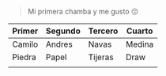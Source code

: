 > Mi primera chamba y me gusto :kissing:

| Primer | Segundo | Tercero | Cuarto |
| ------ | ------- | ------- | ------ |
| Camilo | Andres  | Navas   | Medina |
| Piedra | Papel   | Tijeras | Draw   |
|        |         |         |        |

